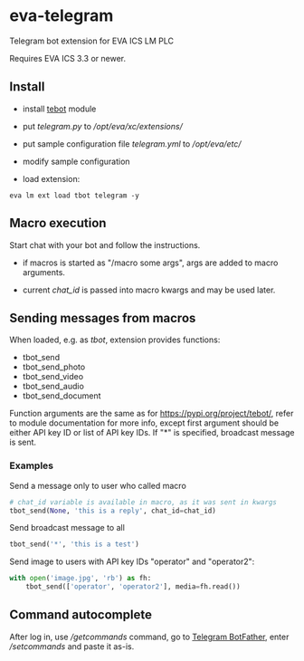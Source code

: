 # eva-telegram

Telegram bot extension for EVA ICS LM PLC

Requires EVA ICS 3.3 or newer.

## Install

* install [tebot](https://pypi.org/project/tebot/) module

* put *telegram.py* to */opt/eva/xc/extensions/*

* put sample configuration file *telegram.yml* to */opt/eva/etc/*

* modify sample configuration

* load extension:

```shell
eva lm ext load tbot telegram -y
```

## Macro execution

Start chat with your bot and follow the instructions.

* if macros is started as "/macro some args", args are added to macro arguments.

* current *chat_id* is passed into macro kwargs and may be used later.

## Sending messages from macros

When loaded, e.g. as *tbot*, extension provides functions:

* tbot_send
* tbot_send_photo
* tbot_send_video
* tbot_send_audio
* tbot_send_document

Function arguments are the same as for https://pypi.org/project/tebot/, refer
to module documentation for more info, except first argument should be either
API key ID or list of API key IDs. If "\*" is specified, broadcast message is
sent.

### Examples

Send a message only to user who called macro

```python
# chat_id variable is available in macro, as it was sent in kwargs
tbot_send(None, 'this is a reply', chat_id=chat_id)
```

Send broadcast message to all

```python
tbot_send('*', 'this is a test')
```

Send image to users with API key IDs "operator" and "operator2":

```python
with open('image.jpg', 'rb') as fh:
    tbot_send(['operator', 'operator2'], media=fh.read())
```

## Command autocomplete

After log in, use */getcommands* command, go to [Telegram
BotFather](https://telegram.me/BotFather), enter */setcommands* and paste it
as-is.
